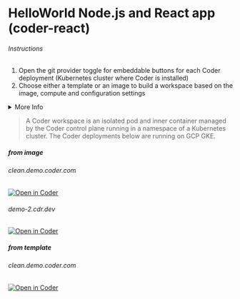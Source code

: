 # HelloWorld Node.js and React app (coder-react)

###### Instructions

1. Open the git provider toggle for embeddable buttons for each Coder deployment (Kubernetes cluster where Coder is installed)
1. Choose either a template or an image to build a workspace based on the image, compute and configuration settings


<details>
  <summary>More Info</summary>

[Workspace templates](https://coder.com/docs/coder/latest/workspaces/workspace-templates) are declarative YAML files that describe
how to configure Coder workspaces and their supporting infrastructure. Coder supports
files with either the `.yaml` or `.yml` extension.

[Images](https://coder.com/docs/coder/latest/workspaces/images) contain the IDEs, CLIs, language versions, and dependencies users need to work on software development projects. Users can create workspaces with the image as the blueprint, then begin contributing immediately to the projects for which the image was defined. Images may contain [configure scripts](https://coder.com/docs/coder/latest/images/configure) that Coder runs after the workspace build to add additional dependencies, VS Code extensions, clone repositories, or run CLI commands.

> Both templates and images require that OAuth has been configured on the git provider and the Coder user has linked their Coder account to the git provider (copies their Coder-generated SSH public key) for git clone, push and pull actions.
</details>

> A Coder workspace is an isolated pod and inner container managed by the Coder control plane running in a namespace of a Kubernetes cluster. The Coder deployments below are running on GCP GKE.

##### from image

###### clean.demo.coder.com
[![Open in Coder](https://cdn.coder.com/embed-button.svg)](https://clean.demo.coder.com/workspaces/git?org=default&image=613e7962-fe3f5efcfd8ce7cb502825b6&tag=ubuntu&service=github&repo=git@github.com:mtm20176/coder-react.git)

###### demo-2.cdr.dev
[![Open in Coder](https://cdn.coder.com/embed-button.svg)](https://demo-2.cdr.dev/workspaces/git?org=coder&image=5ffcbd02-873d1f55d68f0909fa7bcf3b&tag=ubuntu&service=github&repo=git@github.com:mtm20176/coder-react.git)


##### from template

###### clean.demo.coder.com
[![Open in Coder](https://clean.demo.coder.com/static/image/embed-button.svg)](https://clean.demo.coder.com/wac/build?template_oauth_service=625ff6b7-9e0fbb71f34a2ed66ae5a2e5&template_url=git@github.com:mtm20176/coder-react.git&template_ref=main&template_filepath=.coder/coder.yaml)
